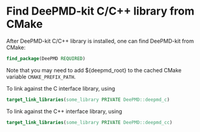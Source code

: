 # Find DeePMD-kit C/C++ library from CMake

After DeePMD-kit C/C++ library is installed, one can find DeePMD-kit from CMake:

```cmake
find_package(DeePMD REQUIRED)
```

Note that you may need to add ${deepmd_root} to the cached CMake variable `CMAKE_PREFIX_PATH`.

To link against the C interface library, using

```cmake
target_link_libraries(some_library PRIVATE DeePMD::deepmd_c)
```

To link against the C++ interface library, using

```cmake
target_link_libraries(some_library PRIVATE DeePMD::deepmd_cc)
```
